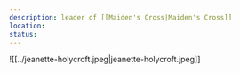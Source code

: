 ```yaml
---
description: leader of [[Maiden's Cross|Maiden's Cross]]
location: 
status: 
---
```

![[../jeanette-holycroft.jpeg|jeanette-holycroft.jpeg]]